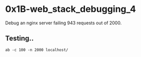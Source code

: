 # 0x1B-web\_stack\_debugging\_4

Debug an nginx server failing 943 requests out of 2000.

## Testing..
```ab -c 100 -n 2000 localhost/```

